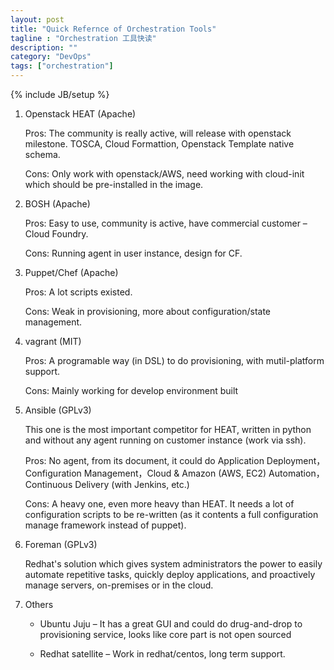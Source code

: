 ```yaml
---
layout: post
title: "Quick Refernce of Orchestration Tools"
tagline : "Orchestration 工具快读"
description: ""
category: "DevOps"
tags: ["orchestration"]
---
```

{% include JB/setup %}

1. Openstack HEAT (Apache)

    Pros: The community is really active, will release with openstack milestone. 
    TOSCA, Cloud Formattion, Openstack Template native schema.

    Cons: Only work with openstack/AWS, need working with cloud-init which should be pre-installed in the image.

2. BOSH (Apache)

    Pros: Easy to use, community is active, have commercial customer – Cloud Foundry.

    Cons: Running agent in user instance, design for CF.

3. Puppet/Chef (Apache)

    Pros: A lot scripts existed.

    Cons: Weak in provisioning, more about configuration/state management.

4. vagrant (MIT)

    Pros: A programable way (in DSL) to do provisioning, with mutil-platform support.

    Cons: Mainly working for develop environment built

5. Ansible (GPLv3)

    This one is the most important competitor for HEAT, written in python and without any agent running on customer instance (work via ssh).

    Pros: No agent, from its document, it could do Application Deployment，Configuration Management，Cloud & Amazon (AWS, EC2) Automation，Continuous Delivery (with Jenkins, etc.) 

    Cons: A heavy one, even more heavy than HEAT. It needs a lot of configuration scripts to be re-written (as it contents a full configuration manage framework instead of puppet). 

6. Foreman (GPLv3)

    Redhat's solution which gives system administrators the power to easily automate repetitive tasks, quickly deploy applications, and proactively manage servers, on-premises or in the cloud.

7. Others

    * Ubuntu Juju – It has a great GUI and could do drug-and-drop to provisioning service, looks like core part is not open sourced
  
    * Redhat satellite – Work in redhat/centos, long term support.
